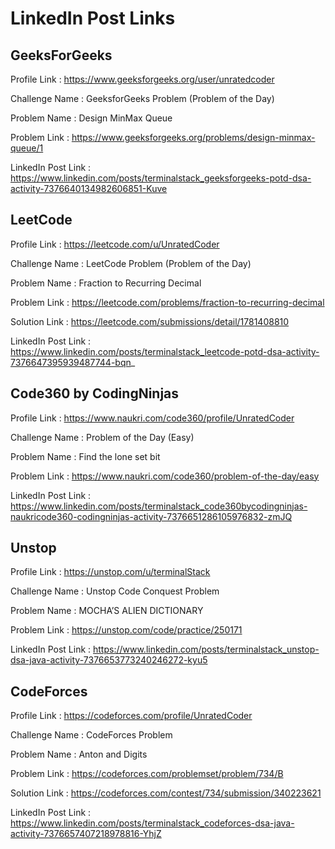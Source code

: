 # LinkedIn Post Links

## GeeksForGeeks

Profile Link : https://www.geeksforgeeks.org/user/unratedcoder

Challenge Name : GeeksforGeeks Problem (Problem of the Day)

Problem Name : Design MinMax Queue

Problem Link : https://www.geeksforgeeks.org/problems/design-minmax-queue/1

LinkedIn Post Link : https://www.linkedin.com/posts/terminalstack_geeksforgeeks-potd-dsa-activity-7376640134982606851-Kuve

## LeetCode

Profile Link : https://leetcode.com/u/UnratedCoder

Challenge Name : LeetCode Problem (Problem of the Day)

Problem Name : Fraction to Recurring Decimal

Problem Link : https://leetcode.com/problems/fraction-to-recurring-decimal

Solution Link : https://leetcode.com/submissions/detail/1781408810

LinkedIn Post Link : https://www.linkedin.com/posts/terminalstack_leetcode-potd-dsa-activity-7376647395939487744-bqn_

## Code360 by CodingNinjas

Profile Link : https://www.naukri.com/code360/profile/UnratedCoder

Challenge Name : Problem of the Day (Easy)

Problem Name : Find the lone set bit

Problem Link : https://www.naukri.com/code360/problem-of-the-day/easy

LinkedIn Post Link : https://www.linkedin.com/posts/terminalstack_code360bycodingninjas-naukricode360-codingninjas-activity-7376651286105976832-zmJQ

## Unstop

Profile Link : https://unstop.com/u/terminalStack

Challenge Name : Unstop Code Conquest Problem

Problem Name : MOCHA’S ALIEN DICTIONARY

Problem Link : https://unstop.com/code/practice/250171

LinkedIn Post Link : https://www.linkedin.com/posts/terminalstack_unstop-dsa-java-activity-7376653773240246272-kyu5

## CodeForces

Profile Link : https://codeforces.com/profile/UnratedCoder

Challenge Name : CodeForces Problem

Problem Name : Anton and Digits

Problem Link : https://codeforces.com/problemset/problem/734/B

Solution Link : https://codeforces.com/contest/734/submission/340223621

LinkedIn Post Link : https://www.linkedin.com/posts/terminalstack_codeforces-dsa-java-activity-7376657407218978816-YhjZ
